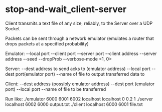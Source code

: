 # stop-and-wait_client-server
Client transmits a text file of any size, reliably, to the Server over a UDP Socket

Packets can be sent through a network emulator (emulates a router that drops packets at a specified probability)

Emulator:
    --local port
    --client port
    --server port
    --client address
    --server address
    --seed
    --dropProb 
    --verbose-mode <1, 0>
    
Server:
    --dest address to send acks to (emulator address)
    --local port
    --dest port(emulator port)
    --name of file to output transferred data to
    
Client:
    --dest address (possibly emulator address)
    --dest port (emulator port)
    --local port
    --name of file to be transferred

    
Run like: 
./emulator 6000 6001 6002 localhost localhost 0 0.2 1
./server localhost 6002 6000 output.txt
./client localhost 6000 6001 file.txt
